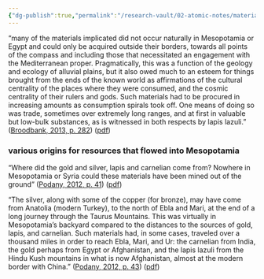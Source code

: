 ```yaml
---
{"dg-publish":true,"permalink":"/research-vault/02-atomic-notes/materials-not-natural-to-the-alluvial-plains-of-mesopotamia-or-the-nile-are-what-contributed-to-the-spiraling-growth-of-elite-and-early-consumer-societies/"}
---
```


“many of the materials implicated did not occur naturally in Mesopotamia or Egypt and could only be acquired outside their borders, towards all points of the compass and including those that necessitated an engagement with the Mediterranean proper. Pragmatically, this was a function of the geology and ecology of alluvial plains, but it also owed much to an esteem for things brought from the ends of the known world as affirmations of the cultural centrality of the places where they were consumed, and the cosmic centrality of their rulers and gods. Such materials had to be procured in increasing amounts as consumption spirals took off. One means of doing so was trade, sometimes over extremely long ranges, and at first in valuable but low-bulk substances, as is witnessed in both respects by lapis lazuli.” ([Broodbank, 2013, p. 282](zotero://select/library/items/IR54JIQG)) ([pdf](zotero://open-pdf/library/items/85K7BT2G?page=259&annotation=3FXHF2RS))

### various origins for resources that flowed into Mesopotamia

“Where did the gold and silver, lapis and carnelian come from? Nowhere in Mesopotamia or Syria could these materials have been mined out of the ground” ([Podany, 2012, p. 41](zotero://select/library/items/GN73GMNP)) ([pdf](zotero://open-pdf/library/items/LXNK9GFK?page=66&annotation=9FWYT4CE))

“The silver, along with some of the copper (for bronze), may have come from Anatolia (modern Turkey), to the north of Ebla and Mari, at the end of a long journey through the Taurus Mountains. This was virtually in Mesopotamia’s backyard compared to the distances to the sources of gold, lapis, and carnelian. Such materials had, in some cases, traveled over a thousand miles in order to reach Ebla, Mari, and Ur: the carnelian from India, the gold perhaps from Egypt or Afghanistan, and the lapis lazuli from the Hindu Kush mountains in what is now Afghanistan, almost at the modern border with China.” ([Podany, 2012, p. 43](zotero://select/library/items/GN73GMNP)) ([pdf](zotero://open-pdf/library/items/LXNK9GFK?page=68&annotation=R9VA8VYS))